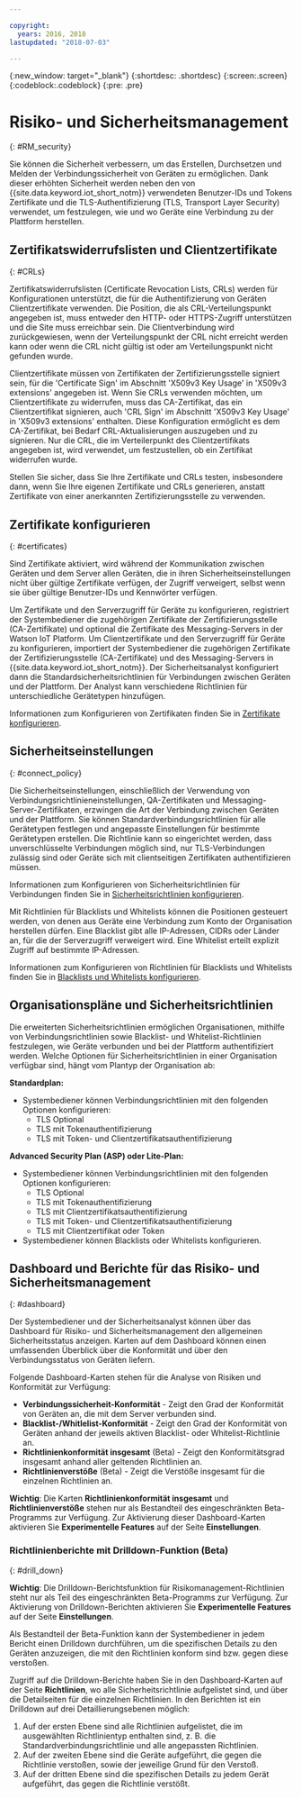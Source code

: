 ```yaml
---

copyright:
  years: 2016, 2018
lastupdated: "2018-07-03"

---
```


{:new_window: target="\_blank"}
{:shortdesc: .shortdesc}
{:screen:.screen}
{:codeblock:.codeblock}
{:pre: .pre}

# Risiko- und Sicherheitsmanagement
{: #RM_security}

Sie können die Sicherheit verbessern, um das Erstellen, Durchsetzen und Melden der Verbindungssicherheit von Geräten zu ermöglichen. Dank dieser erhöhten Sicherheit werden neben den von {{site.data.keyword.iot_short_notm}} verwendeten Benutzer-IDs und Tokens Zertifikate und die TLS-Authentifizierung (TLS, Transport Layer Security) verwendet, um festzulegen, wie und wo Geräte eine Verbindung zu der Plattform herstellen.

## Zertifikatswiderrufslisten und Clientzertifikate
{: #CRLs}

Zertifikatswiderrufslisten (Certificate Revocation Lists, CRLs) werden für Konfigurationen unterstützt, die für die Authentifizierung von Geräten Clientzertifikate verwenden. Die Position, die als CRL-Verteilungspunkt angegeben ist, muss entweder den HTTP- oder HTTPS-Zugriff unterstützen und die Site muss erreichbar sein. Die Clientverbindung wird zurückgewiesen, wenn der Verteilungspunkt der CRL nicht erreicht werden kann oder wenn die CRL nicht gültig ist oder am Verteilungspunkt nicht gefunden wurde. 
 

Clientzertifikate müssen von Zertifikaten der Zertifizierungsstelle signiert sein, für die 'Certificate Sign' im Abschnitt 'X509v3 Key Usage' in 'X509v3 extensions' angegeben ist. Wenn Sie CRLs verwenden möchten, um Clientzertifikate zu widerrufen, muss das CA-Zertifikat, das ein Clientzertifikat signieren, auch 'CRL Sign' im Abschnitt 'X509v3 Key Usage' in 'X509v3 extensions' enthalten. Diese Konfiguration ermöglicht es dem CA-Zertifikat, bei Bedarf CRL-Aktualisierungen auszugeben und zu signieren. Nur die CRL, die im Verteilerpunkt des Clientzertifikats angegeben ist, wird verwendet, um festzustellen, ob ein Zertifikat widerrufen wurde.

Stellen Sie sicher, dass Sie Ihre Zertifikate und CRLs testen, insbesondere dann, wenn Sie Ihre eigenen Zertifikate und CRLs generieren, anstatt Zertifikate von einer anerkannten Zertifizierungsstelle zu verwenden.


## Zertifikate konfigurieren
{: #certificates}

Sind Zertifikate aktiviert, wird während der Kommunikation zwischen Geräten und dem Server allen Geräten, die in ihren Sicherheitseinstellungen nicht über gültige Zertifikate verfügen, der Zugriff verweigert, selbst wenn sie über gültige Benutzer-IDs und Kennwörter verfügen.

Um Zertifikate und den Serverzugriff für Geräte zu konfigurieren, registriert der Systembediener die zugehörigen Zertifikate der Zertifizierungsstelle (CA-Zertifikate) und optional die Zertifikate des Messaging-Servers in der Watson IoT Platform.
Um Clientzertifikate und den Serverzugriff für Geräte zu konfigurieren, importiert der Systembediener die zugehörigen Zertifikate der Zertifizierungsstelle (CA-Zertifikate) und des Messaging-Servers in {{site.data.keyword.iot_short_notm}}. Der Sicherheitsanalyst konfiguriert dann die Standardsicherheitsrichtlinien für Verbindungen zwischen Geräten und der Plattform. Der Analyst kann verschiedene Richtlinien für unterschiedliche Gerätetypen hinzufügen.

Informationen zum Konfigurieren von Zertifikaten finden Sie in [Zertifikate konfigurieren](set_up_certificates.html).

## Sicherheitseinstellungen
{: #connect_policy}

Die Sicherheitseinstellungen, einschließlich der Verwendung von Verbindungsrichtlinieneinstellungen, QA-Zertifikaten und Messaging-Server-Zertifikaten, erzwingen die Art der Verbindung zwischen Geräten und der Plattform. Sie können Standardverbindungsrichtlinien für alle Gerätetypen festlegen und angepasste Einstellungen für bestimmte Gerätetypen erstellen. Die Richtlinie kann so eingerichtet werden, dass unverschlüsselte Verbindungen möglich sind, nur TLS-Verbindungen zulässig sind oder Geräte sich mit clientseitigen Zertifikaten authentifizieren müssen.

Informationen zum Konfigurieren von Sicherheitsrichtlinien für Verbindungen finden Sie in [Sicherheitsrichtlinien konfigurieren](set_up_policies.html).

Mit Richtlinien für Blacklists und Whitelists können die Positionen gesteuert werden, von denen aus Geräte eine Verbindung zum Konto der Organisation herstellen dürfen. Eine Blacklist gibt alle IP-Adressen, CIDRs oder Länder an, für die der Serverzugriff verweigert wird. Eine Whitelist erteilt explizit Zugriff auf bestimmte IP-Adressen.

Informationen zum Konfigurieren von Richtlinien für Blacklists und Whitelists finden Sie in [Blacklists und Whitelists konfigurieren](set_up_policies.html#config_black_white).

## Organisationspläne und Sicherheitsrichtlinien
Die erweiterten Sicherheitsrichtlinien ermöglichen Organisationen, mithilfe von Verbindungsrichtlinien sowie Blacklist- und Whitelist-Richtlinien festzulegen, wie Geräte verbunden und bei der Plattform authentifiziert werden. Welche Optionen für Sicherheitsrichtlinien in einer Organisation verfügbar sind, hängt vom Plantyp der Organisation ab:

**Standardplan:**
- Systembediener können Verbindungsrichtlinien mit den folgenden Optionen konfigurieren:
    - TLS Optional
    - TLS mit Tokenauthentifizierung
    - TLS mit Token- und Clientzertifikatsauthentifizierung

**Advanced Security Plan (ASP) oder Lite-Plan:**
- Systembediener können Verbindungsrichtlinien mit den folgenden Optionen konfigurieren:
    - TLS Optional
    - TLS mit Tokenauthentifizierung
    - TLS mit Clientzertifikatsauthentifizierung
    - TLS mit Token- und Clientzertifikatsauthentifizierung
    - TLS mit Clientzertifikat oder Token
- Systembediener können Blacklists oder Whitelists konfigurieren.

## Dashboard und Berichte für das Risiko- und Sicherheitsmanagement
{: #dashboard}

Der Systembediener und der Sicherheitsanalyst können über das Dashboard für Risiko- und Sicherheitsmanagement den allgemeinen Sicherheitsstatus anzeigen. Karten auf dem Dashboard können einen umfassenden Überblick über die Konformität und über den Verbindungsstatus von Geräten liefern.

Folgende Dashboard-Karten stehen für die Analyse von Risiken und Konformität zur Verfügung:
 - **Verbindungssicherheit-Konformität** - Zeigt den Grad der Konformität von Geräten an, die mit dem Server verbunden sind.
 - **Blacklist-/Whitlelist-Konformität** - Zeigt den Grad der Konformität von Geräten anhand der jeweils aktiven Blacklist- oder Whitelist-Richtlinie an.
 - **Richtlinienkonformität insgesamt** (Beta) - Zeigt den Konformitätsgrad insgesamt anhand aller geltenden Richtlinien an.
 - **Richtlinienverstöße** (Beta) - Zeigt die Verstöße insgesamt für die einzelnen Richtlinien an.

**Wichtig**: Die Karten **Richtlinienkonformität insgesamt** und **Richtlinienverstöße** stehen nur als Bestandteil des eingeschränkten Beta-Programms zur Verfügung. Zur Aktivierung dieser Dashboard-Karten aktivieren Sie **Experimentelle Features** auf der Seite **Einstellungen**.

### Richtlinienberichte mit Drilldown-Funktion (Beta)
{: #drill_down}

**Wichtig**: Die Drilldown-Berichtsfunktion für Risikomanagement-Richtlinien steht nur als Teil des eingeschränkten Beta-Programms zur Verfügung. Zur Aktivierung von Drilldown-Berichten aktivieren Sie **Experimentelle Features** auf der Seite **Einstellungen**.

Als Bestandteil der Beta-Funktion kann der Systembediener in jedem Bericht einen Drilldown durchführen, um die spezifischen Details zu den Geräten anzuzeigen, die mit den Richtlinien konform sind bzw. gegen diese verstoßen.

Zugriff auf die Drilldown-Berichte haben Sie in den Dashboard-Karten auf der Seite **Richtlinien**, wo alle Sicherheitsrichtlinie aufgelistet sind, und über die Detailseiten für die einzelnen Richtlinien. In den Berichten ist ein Drilldown auf drei Detaillierungsebenen möglich:
1. Auf der ersten Ebene sind alle Richtlinien aufgelistet, die im ausgewählten Richtlinientyp enthalten sind, z. B. die Standardverbindungsrichtlinie und alle angepassten Richtlinien.
2. Auf der zweiten Ebene sind die Geräte aufgeführt, die gegen die Richtlinie verstoßen, sowie der jeweilige Grund für den Verstoß.
3. Auf der dritten Ebene sind die spezifischen Details zu jedem Gerät aufgeführt, das gegen die Richtlinie verstößt.
